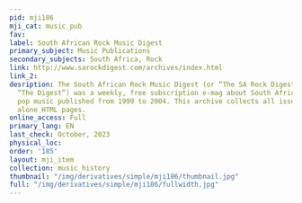 ```yaml
---
pid: mji186
mji_cat: music_pub
fav: 
label: South African Rock Music Digest
primary_subject: Music Publications
secondary_subjects: South Africa, Rock
link: http://www.sarockdigest.com/archives/index.html
link_2: 
desription: The South African Rock Music Digest (or “The SA Rock Digest,” or simply
  “The Digest”) was a weekly, free subscription e-mag about South African rock and
  pop music published from 1999 to 2004. This archive collects all issues as stand
  alone HTML pages.
online_access: Full
primary_lang: EN
last_check: October, 2023
physical_loc: 
order: '185'
layout: mji_item
collection: music_history
thumbnail: "/img/derivatives/simple/mji186/thumbnail.jpg"
full: "/img/derivatives/simple/mji186/fullwidth.jpg"
---
```

